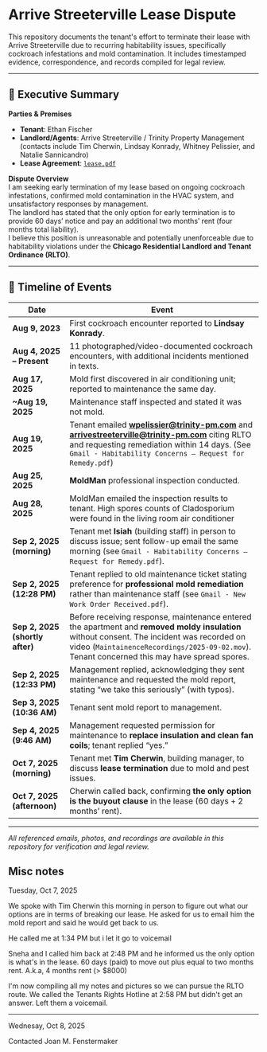# Arrive Streeterville Lease Dispute

This repository documents the tenant's effort to terminate their lease with Arrive Streeterville due to recurring habitability issues, specifically cockroach infestations and mold contamination. It includes timestamped evidence, correspondence, and records compiled for legal review.

---

## 📝 Executive Summary

**Parties & Premises**  
- **Tenant**: Ethan Fischer  
- **Landlord/Agents**: Arrive Streeterville / Trinity Property Management (contacts include Tim Cherwin, Lindsay Konrady, Whitney Pelissier, and Natalie Sannicandro)  
- **Lease Agreement**: [`lease.pdf`](./lease.pdf)

**Dispute Overview**  
I am seeking early termination of my lease based on ongoing cockroach infestations, confirmed mold contamination in the HVAC system, and unsatisfactory responses by management.  
The landlord has stated that the only option for early termination is to provide 60 days’ notice and pay an additional two months’ rent (four months total liability).  
I believe this position is unreasonable and potentially unenforceable due to habitability violations under the **Chicago Residential Landlord and Tenant Ordinance (RLTO)**.

---

## 📅 Timeline of Events

| Date | Event |
|------|-------|
| **Aug 9, 2023** | First cockroach encounter reported to **Lindsay Konrady**. |
| **Aug 4, 2025 – Present** | 11 photographed/video-documented cockroach encounters, with additional incidents mentioned in texts. |
| **Aug 17, 2025** | Mold first discovered in air conditioning unit; reported to maintenance the same day. |
| **~Aug 19, 2025** | Maintenance staff inspected and stated it was not mold. |
| **Aug 19, 2025** | Tenant emailed **wpelissier@trinity-pm.com** and **arrivestreeterville@trinity-pm.com** citing RLTO and requesting remediation within 14 days. (See `Gmail - Habitability Concerns – Request for Remedy.pdf`) |
| **Aug 25, 2025** | **MoldMan** professional inspection conducted. |
| **Aug 28, 2025** | MoldMan emailed the inspection results to tenant. High spores counts of Cladosporium were found in the living room air conditioner |
| **Sep 2, 2025 (morning)** | Tenant met **Isiah** (building staff) in person to discuss issue; sent follow-up email the same morning (see `Gmail - Habitability Concerns – Request for Remedy.pdf`). |
| **Sep 2, 2025 (12:28 PM)** | Tenant replied to old maintenance ticket stating preference for **professional mold remediation** rather than maintenance staff (see `Gmail - New Work Order Received.pdf`). |
| **Sep 2, 2025 (shortly after)** | Before receiving response, maintenance entered the apartment and **removed moldy insulation** without consent. The incident was recorded on video (`MaintainenceRecordings/2025-09-02.mov`). Tenant concerned this may have spread spores. |
| **Sep 2, 2025 (12:33 PM)** | Management replied, acknowledging they sent maintenance and requested the mold report, stating “we take this seriously” (with typos). |
| **Sep 3, 2025 (10:36 AM)** | Tenant sent mold report to management. |
| **Sep 4, 2025 (9:46 AM)** | Management requested permission for maintenance to **replace insulation and clean fan coils**; tenant replied “yes.” |
| **Oct 7, 2025 (morning)** | Tenant met **Tim Cherwin**, building manager, to discuss **lease termination** due to mold and pest issues. |
| **Oct 7, 2025 (afternoon)** | Cherwin called back, confirming **the only option is the buyout clause** in the lease (60 days + 2 months’ rent). |

---

*All referenced emails, photos, and recordings are available in this repository for verification and legal review.*


## Misc notes

Tuesday, Oct 7, 2025

We spoke with Tim Cherwin this morning in person to figure out what our options are in terms of breaking our lease. He asked for us to email him the mold report and said he would get back to us. 

He called me at 1:34 PM but i let it go to voicemail

Sneha and I called him back at 2:48 PM and he informed us the only option is what's in the lease. 60 days (paid) to move out plus equal to two months rent. A.k.a, 4 months rent (> $8000)

I'm now compiling all my notes and pictures so we can pursue the RLTO route. We called the Tenants Rights Hotline at 2:58 PM but didn't get an answer. Left them a voicemail.

________

Wednesay, Oct 8, 2025

Contacted Joan M. Fenstermaker
